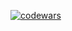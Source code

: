  [![codewars](https://www.codewars.com/users/KegsZool/badges/large)](https://www.codewars.com/users/KegsZool) 

